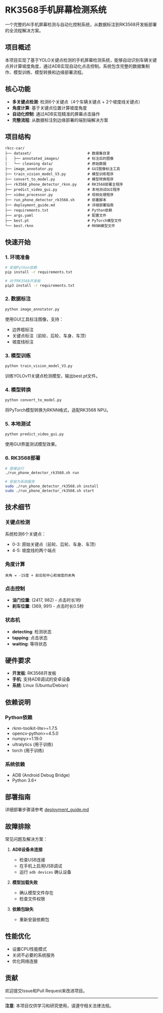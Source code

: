 # RK3568手机屏幕检测系统

一个完整的AI手机屏幕检测与自动化控制系统，从数据标注到RK3568开发板部署的全流程解决方案。

## 项目概述

本项目实现了基于YOLO关键点检测的手机屏幕检测系统，能够自动识别车辆关键点并计算坡度角度，通过ADB实现自动化点击控制。系统包含完整的数据集制作、模型训练、模型转换和边缘部署流程。

## 核心功能

- **多关键点检测**: 检测6个关键点（4个车辆关键点 + 2个坡度线关键点）
- **角度计算**: 基于关键点位置计算坡度角度
- **自动化控制**: 通过ADB实现精准的屏幕点击操作
- **完整流程**: 从数据标注到边缘部署的端到端解决方案

## 项目结构

```
rkcc-car/
├── dataset/                          # 数据集目录
│   ├── annotated_images/             # 标注后的图像
│   └── cleaning data/                # 原始数据
├── image_annotator.py                # GUI图像标注工具
├── train_vision_model_V3.py          # 模型训练程序
├── convert_to_model.py               # 模型转换程序
├── rk3568_phone_detector_rknn.py     # RK3568部署主程序
├── predict_video_gui.py              # 本地测试GUI程序
├── video_processor.py                # 视频处理程序
├── run_phone_detector_rk3568.sh      # 部署脚本
├── deployment_guide.md               # 详细部署指南
├── requirements.txt                  # Python依赖
├── args.yaml                         # 配置文件
├── best.pt                           # PyTorch模型文件
└── best.rknn                         # RKNN模型文件
```

## 快速开始

### 1. 环境准备

```bash
# 安装Python依赖
pip install -r requirements.txt

# 对于RK3568开发板
pip3 install -r requirements.txt
```

### 2. 数据标注

```bash
python image_annotator.py
```

使用GUI工具标注图像，支持：
- 边界框标注
- 关键点标注（前轮、后轮、车身、车顶）
- 坡度线标注

### 3. 模型训练

```bash
python train_vision_model_V3.py
```

训练YOLOv11关键点检测模型，输出best.pt文件。

### 4. 模型转换

```bash
python convert_to_model.py
```

将PyTorch模型转换为RKNN格式，适配RK3568 NPU。

### 5. 本地测试

```bash
python predict_video_gui.py
```

使用GUI界面测试模型效果。

### 6. RK3568部署

```bash
# 直接运行
./run_phone_detector_rk3568.sh run

# 安装为系统服务
sudo ./run_phone_detector_rk3568.sh install
sudo ./run_phone_detector_rk3568.sh start
```

## 技术细节

### 关键点检测

系统检测6个关键点：
- 0-3: 原始关键点（前轮、后轮、车身、车顶）
- 4-5: 坡度线的两个端点

### 角度计算

```
夹角 = -15度 + 前后轮中心和坡度的夹角
```

### 点击控制

- **油门位置**: (2417, 982) - 点击时长1秒
- **刹车位置**: (369, 991) - 点击时长0.5秒

### 状态机

- **detecting**: 检测状态
- **tapping**: 点击状态  
- **waiting**: 等待状态

## 硬件要求

- **开发板**: RK3568开发板
- **手机**: 支持ADB调试的安卓设备
- **系统**: Linux (Ubuntu/Debian)

## 依赖说明

### Python依赖
- rknn-toolkit-lite>=1.7.5
- opencv-python>=4.5.0
- numpy>=1.19.0
- ultralytics (用于训练)
- torch (用于训练)

### 系统依赖
- ADB (Android Debug Bridge)
- Python 3.6+

## 部署指南

详细部署步骤请参考 [deployment_guide.md](deployment_guide.md)

## 故障排除

常见问题及解决方案：

1. **ADB设备未连接**
   - 检查USB连接
   - 在手机上启用USB调试
   - 运行 `adb devices` 确认设备

2. **模型加载失败**
   - 确认模型文件存在
   - 检查文件权限

3. **依赖包缺失**
   - 重新安装依赖包

## 性能优化

- 设置CPU性能模式
- 关闭不必要的系统服务
- 优化网络连接


## 贡献

欢迎提交Issue和Pull Request来改进项目。


---

**注意**: 本项目仅供学习和研究使用，请遵守相关法律法规。
